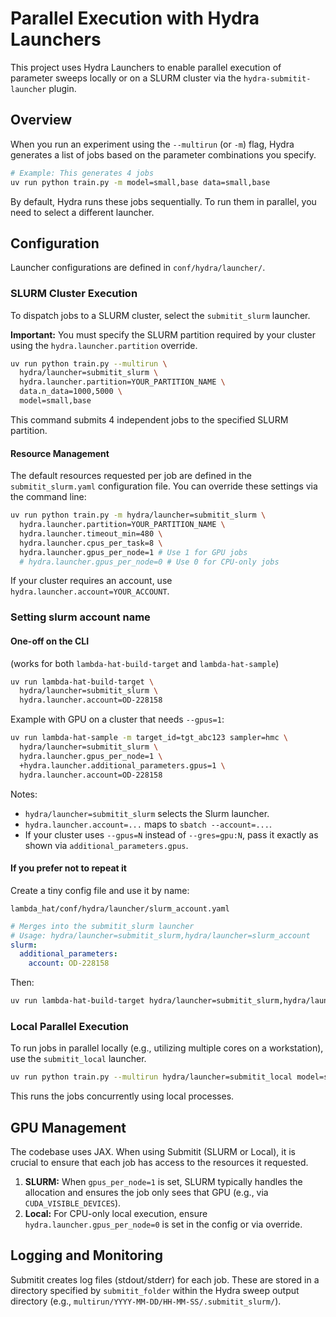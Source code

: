 # Parallel Execution with Hydra Launchers

This project uses Hydra Launchers to enable parallel execution of parameter sweeps locally or on a SLURM cluster via the `hydra-submitit-launcher` plugin.

## Overview

When you run an experiment using the `--multirun` (or `-m`) flag, Hydra generates a list of jobs based on the parameter combinations you specify.

```bash
# Example: This generates 4 jobs
uv run python train.py -m model=small,base data=small,base
```

By default, Hydra runs these jobs sequentially. To run them in parallel, you need to select a different launcher.

## Configuration

Launcher configurations are defined in `conf/hydra/launcher/`.

### SLURM Cluster Execution

To dispatch jobs to a SLURM cluster, select the `submitit_slurm` launcher.

**Important:** You must specify the SLURM partition required by your cluster using the `hydra.launcher.partition` override.

```bash
uv run python train.py --multirun \
  hydra/launcher=submitit_slurm \
  hydra.launcher.partition=YOUR_PARTITION_NAME \
  data.n_data=1000,5000 \
  model=small,base
```

This command submits 4 independent jobs to the specified SLURM partition.

#### Resource Management

The default resources requested per job are defined in the `submitit_slurm.yaml` configuration file. You can override these settings via the command line:

```bash
uv run python train.py -m hydra/launcher=submitit_slurm \
  hydra.launcher.partition=YOUR_PARTITION_NAME \
  hydra.launcher.timeout_min=480 \
  hydra.launcher.cpus_per_task=8 \
  hydra.launcher.gpus_per_node=1 # Use 1 for GPU jobs
  # hydra.launcher.gpus_per_node=0 # Use 0 for CPU-only jobs
```

If your cluster requires an account, use `hydra.launcher.account=YOUR_ACCOUNT`.


### Setting slurm account name

#### One-off on the CLI

(works for both `lambda-hat-build-target` and `lambda-hat-sample`)

```bash
uv run lambda-hat-build-target \
  hydra/launcher=submitit_slurm \
  hydra.launcher.account=OD-228158
```

Example with GPU on a cluster that needs `--gpus=1`:

```bash
uv run lambda-hat-sample -m target_id=tgt_abc123 sampler=hmc \
  hydra/launcher=submitit_slurm \
  hydra.launcher.gpus_per_node=1 \
  +hydra.launcher.additional_parameters.gpus=1 \
  hydra.launcher.account=OD-228158
```

Notes:

* `hydra/launcher=submitit_slurm` selects the Slurm launcher.
* `hydra.launcher.account=...` maps to `sbatch --account=...`.
* If your cluster uses `--gpus=N` instead of `--gres=gpu:N`, pass it exactly as shown via `additional_parameters.gpus`.

#### If you prefer not to repeat it

Create a tiny config file and use it by name:

`lambda_hat/conf/hydra/launcher/slurm_account.yaml`

```yaml
# Merges into the submitit_slurm launcher
# Usage: hydra/launcher=submitit_slurm,hydra/launcher=slurm_account
slurm:
  additional_parameters:
    account: OD-228158
```

Then:

```bash
uv run lambda-hat-build-target hydra/launcher=submitit_slurm,hydra/launcher=slurm_account
```

### Local Parallel Execution

To run jobs in parallel locally (e.g., utilizing multiple cores on a workstation), use the `submitit_local` launcher.

```bash
uv run python train.py --multirun hydra/launcher=submitit_local model=small,base
```

This runs the jobs concurrently using local processes.

## GPU Management

The codebase uses JAX. When using Submitit (SLURM or Local), it is crucial to ensure that each job has access to the resources it requested.

1. **SLURM:** When `gpus_per_node=1` is set, SLURM typically handles the allocation and ensures the job only sees that GPU (e.g., via `CUDA_VISIBLE_DEVICES`).
2. **Local:** For CPU-only local execution, ensure `hydra.launcher.gpus_per_node=0` is set in the config or via override.

## Logging and Monitoring

Submitit creates log files (stdout/stderr) for each job. These are stored in a directory specified by `submitit_folder` within the Hydra sweep output directory (e.g., `multirun/YYYY-MM-DD/HH-MM-SS/.submitit_slurm/`).